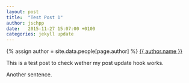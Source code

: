 ```yaml
---
layout: post
title:  "Test Post 1"
author: jschpp
date:   2015-11-27 15:07:00 +0100
categories: jekyll update
---
```


{% assign author = site.data.people[page.author] %}
<a rel="author"
  href="{{ author.twitter }}"
  title="{{ author.name }}">
    {{ author.name }}
</a>

This is a test post to check wether my post update hook works.

Another sentence.
